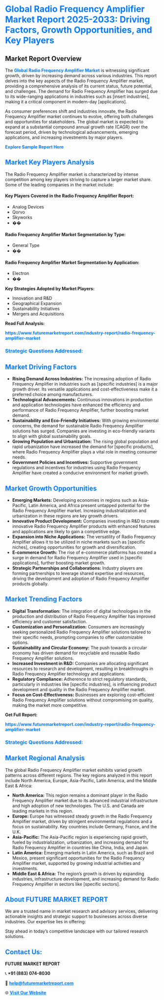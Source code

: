 <h1 style="color: #007BFF;">Global Radio Frequency Amplifier Market Report 2025-2033: Driving Factors, Growth Opportunities, and Key Players</h1>

<section id="overview">
<h2>Market Report Overview</h2>
<p>The <a href="https://www.futuremarketreport.com/industry-report/radio-frequency-amplifier-market" style="color: #007BFF; text-decoration: none;"><strong>Global Radio Frequency Amplifier Market</strong></a> is witnessing significant growth, driven by increasing demand across various industries. This report delves into the key aspects of the Radio Frequency Amplifier market, providing a comprehensive analysis of its current status, future potential, and challenges. The demand for Radio Frequency Amplifier has surged due to its wide-ranging applications in industries such as [insert industries], making it a critical component in modern-day [applications].</p>
<p>As consumer preferences shift and industries innovate, the Radio Frequency Amplifier market continues to evolve, offering both challenges and opportunities for stakeholders. The global market is expected to expand at a substantial compound annual growth rate (CAGR) over the forecast period, driven by technological advancements, emerging applications, and increasing investments by major players.</p>
</section>

<section id="overview">
<p><a href="https://www.futuremarketreport.com/request-sample/reportId=113603" style="color: #007BFF; text-decoration: none;"><strong>Explore Sample Report Here</strong></a></p>
</section>

<section id="key-players">
<h2 style="color: #007BFF;">Market Key Players Analysis</h2>
<p>The Radio Frequency Amplifier market is characterized by intense competition among key players striving to capture a larger market share. Some of the leading companies in the market include:</p>
<h4>Key Players Covered in the Radio Frequency Amplifier Report:</h4>
<ul><li>Analog Devices</li><li>Qorvo</li><li>Skyworks</li><li>��</li></ul>
<h4>Radio Frequency Amplifier Market Segmentation by Type:</h4>
<ul><li>General Type</li><li>��</li></ul>

<h4>Radio Frequency Amplifier Market Segmentation by Application:</h4>
<ul><li>Electron</li><li>��</li></ul>
<p><strong>Key Strategies Adopted by Market Players:</strong></p>
<ul>
<li>Innovation and R&D</li>
<li>Geographical Expansion</li>
<li>Sustainability Initiatives</li>
<li>Mergers and Acquisitions</li>
</ul>
</section>

<section>
<p><strong>Read Full Analysis: </strong></p><a href="https://www.futuremarketreport.com/industry-report/radio-frequency-amplifier-market" style="color: #007BFF; text-decoration: none;"><strong>https://www.futuremarketreport.com/industry-report/radio-frequency-amplifier-market</strong></a>
<h3 style="color: #007BFF;">Strategic Questions Addressed:</h3>
</section>

<section id="driving-factors">
<h2 style="color: #007BFF;">Market Driving Factors</h2>
<ul>
<li><strong>Rising Demand Across Industries:</strong> The increasing adoption of Radio Frequency Amplifier in industries such as [specific industries] is a major growth driver. Its versatile applications and cost-effectiveness make it a preferred choice among manufacturers.</li>
<li><strong>Technological Advancements:</strong> Continuous innovations in production and application technologies have enhanced the efficiency and performance of Radio Frequency Amplifier, further boosting market demand.</li>
<li><strong>Sustainability and Eco-Friendly Initiatives:</strong> With growing environmental concerns, the demand for sustainable Radio Frequency Amplifier solutions has surged. Companies are investing in eco-friendly variants to align with global sustainability goals.</li>
<li><strong>Growing Population and Urbanization:</strong> The rising global population and rapid urbanization have increased the demand for [specific products], where Radio Frequency Amplifier plays a vital role in meeting consumer needs.</li>
<li><strong>Government Policies and Incentives:</strong> Supportive government regulations and incentives for industries using Radio Frequency Amplifier have created a conducive environment for market growth.</li>
</ul>
</section>

<section id="growth-opportunities">
<h2 style="color: #007BFF;">Market Growth Opportunities</h2>
<ul>
<li><strong>Emerging Markets:</strong> Developing economies in regions such as Asia-Pacific, Latin America, and Africa present untapped potential for the Radio Frequency Amplifier market. Increasing industrialization and urbanization in these regions are key growth drivers.</li>
<li><strong>Innovative Product Development:</strong> Companies investing in R&D to create innovative Radio Frequency Amplifier products with enhanced features and applications are likely to gain a competitive edge.</li>
<li><strong>Expansion into Niche Applications:</strong> The versatility of Radio Frequency Amplifier allows it to be utilized in niche markets such as [specific niches], creating opportunities for growth and diversification.</li>
<li><strong>E-commerce Growth:</strong> The rise of e-commerce platforms has created a surge in demand for Radio Frequency Amplifier used in [specific applications], further boosting market growth.</li>
<li><strong>Strategic Partnerships and Collaborations:</strong> Industry players are forming partnerships to leverage shared expertise and resources, driving the development and adoption of Radio Frequency Amplifier products globally.</li>
</ul>
</section>

<section id="trending-factors">
<h2 style="color: #007BFF;">Market Trending Factors</h2>
<ul>
<li><strong>Digital Transformation:</strong> The integration of digital technologies in the production and distribution of Radio Frequency Amplifier has improved efficiency and customer satisfaction.</li>
<li><strong>Customization and Personalization:</strong> Consumers are increasingly seeking personalized Radio Frequency Amplifier solutions tailored to their specific needs, prompting companies to offer customizable options.</li>
<li><strong>Sustainability and Circular Economy:</strong> The push towards a circular economy has driven demand for recyclable and reusable Radio Frequency Amplifier solutions.</li>
<li><strong>Increased Investment in R&D:</strong> Companies are allocating significant resources to research and development, resulting in breakthroughs in Radio Frequency Amplifier technology and applications.</li>
<li><strong>Regulatory Compliance:</strong> Adherence to strict regulatory standards, particularly in industries like [specific industries], is influencing product development and quality in the Radio Frequency Amplifier market.</li>
<li><strong>Focus on Cost-Effectiveness:</strong> Businesses are exploring cost-efficient Radio Frequency Amplifier solutions without compromising on quality, making the market more competitive.</li>
</ul>
</section>

<section>
<p><strong>Get Full Report: </strong></p><a href="https://www.futuremarketreport.com/industry-report/radio-frequency-amplifier-market" style="color: #007BFF; text-decoration: none;"><strong>https://www.futuremarketreport.com/industry-report/radio-frequency-amplifier-market</strong></a>
<h3 style="color: #007BFF;">Strategic Questions Addressed:</h3>
</section>


<section id="regional-analysis">
<h2 style="color: #007BFF;">Market Regional Analysis</h2>
<p>The global Radio Frequency Amplifier market exhibits varied growth patterns across different regions. The key regions analyzed in this report include North America, Europe, Asia-Pacific, Latin America, and the Middle East & Africa:</p>
<ul>
<li><strong>North America:</strong> This region remains a dominant player in the Radio Frequency Amplifier market due to its advanced industrial infrastructure and high adoption of new technologies. The U.S. and Canada are leading markets in this region.</li>
<li><strong>Europe:</strong> Europe has witnessed steady growth in the Radio Frequency Amplifier market, driven by stringent environmental regulations and a focus on sustainability. Key countries include Germany, France, and the U.K.</li>
<li><strong>Asia-Pacific:</strong> The Asia-Pacific region is experiencing rapid growth, fueled by industrialization, urbanization, and increasing demand for Radio Frequency Amplifier in countries like China, India, and Japan.</li>
<li><strong>Latin America:</strong> Emerging markets in Latin America, such as Brazil and Mexico, present significant opportunities for the Radio Frequency Amplifier market, supported by growing industrial activities and investments.</li>
<li><strong>Middle East & Africa:</strong> The region’s growth is driven by expanding industries, infrastructure development, and increasing demand for Radio Frequency Amplifier in sectors like [specific sectors].</li>
</ul>
</section>

<footer>
<h2 style="color: #007BFF;">About FUTURE MARKET REPORT</h2>
<p>We are a trusted name in market research and advisory services, delivering actionable insights and strategic support to businesses across diverse industries. Our expertise lies in offering:</p>

<p>Stay ahead in today’s competitive landscape with our tailored research solutions.</p>

<h2 style="color: #007BFF;">Contact Us:</h2>
<p><strong>FUTURE MARKET REPORT</strong></p>
<p>📞 <strong>+91 (883) 074-8030</strong></p>
<p>📧 <strong><a href="mailto:help@futuremarketreport.com" style="color: #007BFF;">help@futuremarketreport.com</a></strong></p>
<p>🌐 <strong><a href="https://www.futuremarketreport.com/" style="color: #007BFF;">Visit Our Website</a></strong></p>
</footer>